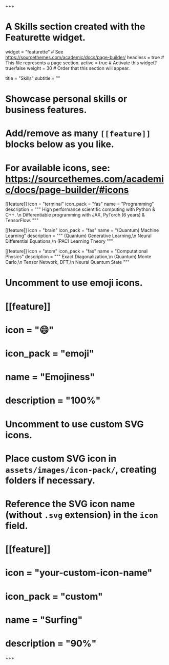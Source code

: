 +++
# A Skills section created with the Featurette widget.
widget = "featurette"  # See https://sourcethemes.com/academic/docs/page-builder/
headless = true  # This file represents a page section.
active = true  # Activate this widget? true/false
weight = 30  # Order that this section will appear.

title = "Skills"
subtitle = ""

# Showcase personal skills or business features.
# 
# Add/remove as many `[[feature]]` blocks below as you like.
# 
# For available icons, see: https://sourcethemes.com/academic/docs/page-builder/#icons

[[feature]]
  icon = "terminal"
  icon_pack = "fas"
  name = "Programming"
  description = """
  High performance scientific computing with Python & C++. \n
  Differentiable programming with JAX, PyTorch (6 years) & TensorFlow.
  """
  
[[feature]]
  icon = "brain"
  icon_pack = "fas"
  name = "(Quantum) Machine Learning"
  description = """
  (Quantum) Generative Learning,\n
  Neural Differential Equations,\n
  (PAC) Learning Theory 
  """  
  
[[feature]]
  icon = "atom"
  icon_pack = "fas"
  name = "Computational Physics"
  description = """
  Exact Diagonalization,\n
  (Quantum) Monte Carlo,\n
  Tensor Network, DFT,\n
  Neural Quantum State
  """

# Uncomment to use emoji icons.
# [[feature]]
#  icon = ":smile:"
#  icon_pack = "emoji"
#  name = "Emojiness"
#  description = "100%"  

# Uncomment to use custom SVG icons.
# Place custom SVG icon in `assets/images/icon-pack/`, creating folders if necessary.
# Reference the SVG icon name (without `.svg` extension) in the `icon` field.
# [[feature]]
#  icon = "your-custom-icon-name"
#  icon_pack = "custom"
#  name = "Surfing"
#  description = "90%"

+++
